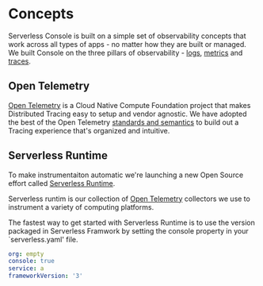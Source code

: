 <!--
title: Concepts
menuText: Concepts
description: Overview of concepts used on serevrless console. 
menuOrder: 1
-->

# Concepts 
Serverless Console is built on a simple set of observability 
concepts that work across all types of apps - no matter how 
they are built or managed. We built Console on the three pillars
of observability - [logs](logs.md), [metrics](metrics) and [traces](traces.md).

## Open Telemetry
[Open Telemetry](http://opentelemtry.io) is a Cloud Native Compute
Foundation project that makes Distributed Tracing easy to setup
and vendor agnostic. We have adopted the best of the Open Telemetry
[standards and semantics](tags.md) to build out a Tracing experience
that's organized and intuitive. 

## Serverless Runtime
To make instrumentaiton automatic we're launching a new Open Source
effort called [Serverless Runtime](http://github.com/serverless/runtime).

Serverless runtim is our collection of [Open Telemetry](http://opentelemtry.io) 
collectors we use to instrument a variety of computing platforms.  

The fastest way to get started with Serverless Runtime is 
to use the version packaged in Serverless Framwork by setting the 
console property in your `serverless.yaml' file. 

```yaml
org: empty
console: true
service: a
frameworkVersion: '3'
```